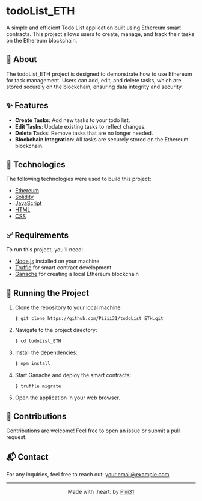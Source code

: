 # todoList_ETH

A simple and efficient Todo List application built using Ethereum smart contracts. This project allows users to create, manage, and track their tasks on the Ethereum blockchain.

## :dart: About ##

The todoList_ETH project is designed to demonstrate how to use Ethereum for task management. Users can add, edit, and delete tasks, which are stored securely on the blockchain, ensuring data integrity and security.

## :sparkles: Features ##

- **Create Tasks**: Add new tasks to your todo list.
- **Edit Tasks**: Update existing tasks to reflect changes.
- **Delete Tasks**: Remove tasks that are no longer needed.
- **Blockchain Integration**: All tasks are securely stored on the Ethereum blockchain.

## :rocket: Technologies ##

The following technologies were used to build this project:

- [Ethereum](https://ethereum.org/en/)
- [Solidity](https://soliditylang.org/)
- [JavaScript](https://developer.mozilla.org/en-US/docs/Web/JavaScript)
- [HTML](https://developer.mozilla.org/en-US/docs/Web/HTML)
- [CSS](https://developer.mozilla.org/en-US/docs/Web/CSS)

## :white_check_mark: Requirements ##

To run this project, you'll need:

- [Node.js](https://nodejs.org/en/) installed on your machine
- [Truffle](https://www.trufflesuite.com/truffle) for smart contract development
- [Ganache](https://www.trufflesuite.com/ganache) for creating a local Ethereum blockchain

## :checkered_flag: Running the Project ##

1. Clone the repository to your local machine:

    ```bash
    $ git clone https://github.com/Piiii31/todoList_ETH.git
    ```

2. Navigate to the project directory:

    ```bash
    $ cd todoList_ETH
    ```

3. Install the dependencies:

    ```bash
    $ npm install
    ```

4. Start Ganache and deploy the smart contracts:

    ```bash
    $ truffle migrate
    ```

5. Open the application in your web browser.



## :handshake: Contributions ##

Contributions are welcome! Feel free to open an issue or submit a pull request.

## :mailbox_with_mail: Contact ##

For any inquiries, feel free to reach out: [your.email@example.com](mailto:meddeb65@gmail.com)

---

<p align="center">
  Made with :heart: by <a href="https://github.com/Piiii31" target="_blank">Piiii31</a>
</p>
